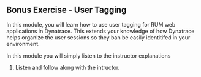 ## Bonus Exercise - User Tagging

In this module, you will learn how to use user tagging for RUM web applications in Dynatrace. This extends your knowledge of how Dynatrace helps organize the user sessions so they ban be easily identitifed in your environment.

In this module you will simply listen to the instructor explanations

1. Listen and follow along with the intructor.
